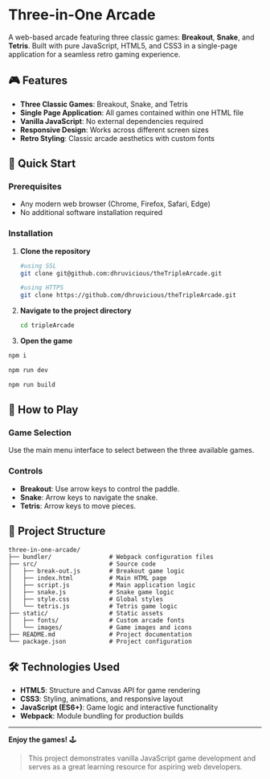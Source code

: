 # Three-in-One Arcade

A web-based arcade featuring three classic games: **Breakout**, **Snake**, and **Tetris**. Built with pure JavaScript, HTML5, and CSS3 in a single-page application for a seamless retro gaming experience.

## 🎮 Features

-   **Three Classic Games**: Breakout, Snake, and Tetris
-   **Single Page Application**: All games contained within one HTML file
-   **Vanilla JavaScript**: No external dependencies required
-   **Responsive Design**: Works across different screen sizes
-   **Retro Styling**: Classic arcade aesthetics with custom fonts

## 🚀 Quick Start

### Prerequisites

-   Any modern web browser (Chrome, Firefox, Safari, Edge)
-   No additional software installation required

### Installation

1. **Clone the repository**

    ```bash
    #using SSL
    git clone git@github.com:dhruvicious/theTripleArcade.git

    #using HTTPS
    git clone https://github.com/dhruvicious/theTripleArcade.git
    ```

2. **Navigate to the project directory**

    ```bash
    cd tripleArcade
    ```

3. **Open the game**

```bash
npm i

npm run dev

npm run build
```

## 🎯 How to Play

### Game Selection

Use the main menu interface to select between the three available games.

### Controls

-   **Breakout**: Use arrow keys to control the paddle.
-   **Snake**: Arrow keys to navigate the snake.
-   **Tetris**: Arrow keys to move pieces.

## 📁 Project Structure

```
three-in-one-arcade/
├── bundler/                # Webpack configuration files
├── src/                    # Source code
│   ├── break-out.js        # Breakout game logic
│   ├── index.html          # Main HTML page
│   ├── script.js           # Main application logic
│   ├── snake.js            # Snake game logic
│   ├── style.css           # Global styles
│   └── tetris.js           # Tetris game logic
├── static/                 # Static assets
│   ├── fonts/              # Custom arcade fonts
│   └── images/             # Game images and icons
├── README.md               # Project documentation
└── package.json            # Project configuration
```

## 🛠️ Technologies Used

-   **HTML5**: Structure and Canvas API for game rendering
-   **CSS3**: Styling, animations, and responsive layout
-   **JavaScript (ES6+)**: Game logic and interactive functionality
-   **Webpack**: Module bundling for production builds

---

**Enjoy the games!** 🕹️

> This project demonstrates vanilla JavaScript game development and serves as a great learning resource for aspiring web developers.
